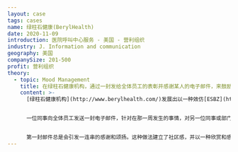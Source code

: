 ```yaml
---
layout: case
tags: cases
name: 绿柱石健康(BerylHealth)
date: 2020-11-09
introduction: 医院呼叫中心服务 - 美国 - 营利组织
industry: J. Information and communication
geography: 美国
companySize: 201-500
profit: 营利组织
theory:
  - topic: Mood Management
    title: 在绿柱石健康机构，通过一封发给全体员工的表彰并感谢某人的电子邮件，来鼓励其他人效仿，并为每个人创造了“美好星期五”体验。
    content: >-
      [绿柱石健康机构](http://www.berylhealth.com/)发展出以一种效仿[ESBZ](http://www.ev-schule-zentrum.de/aktuell/)实践方式的变种。他们不是在周五聚集在一起开会，而是在周五下午的某个时候爆发的一个大规模的电子邮件链。（因此，给这个实践取了一个名字：“好员工星期五”。）。


      一位同事向全体员工发送一封电子邮件，针对在那一周发生的事情，对另一位同事或部门表达颂扬和感谢，或者只是为了分享一些好消息。


      第一封邮件总是会引发一连串的感谢和颂扬。这种做法建立了社区感，并以一种欣赏和感激的精神结束本周的活动。
---
```

